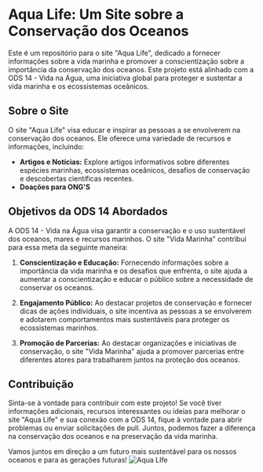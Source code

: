 # Aqua Life: Um Site sobre a Conservação dos Oceanos

Este é um repositório para o site "Aqua Life", dedicado a fornecer informações sobre a vida marinha e promover a conscientização sobre a importância da conservação dos oceanos. Este projeto está alinhado com a ODS 14 - Vida na Água, uma iniciativa global para proteger e sustentar a vida marinha e os ecossistemas oceânicos. 

## Sobre o Site

O site "Aqua Life" visa educar e inspirar as pessoas a se envolverem na conservação dos oceanos. Ele oferece uma variedade de recursos e informações, incluindo:

- **Artigos e Notícias:** Explore artigos informativos sobre diferentes espécies marinhas, ecossistemas oceânicos, desafios de conservação e descobertas científicas recentes.
- **Doações para ONG'S**

## Objetivos da ODS 14 Abordados

A ODS 14 - Vida na Água visa garantir a conservação e o uso sustentável dos oceanos, mares e recursos marinhos. O site "Vida Marinha" contribui para essa meta da seguinte maneira:

1. **Conscientização e Educação:** Fornecendo informações sobre a importância da vida marinha e os desafios que enfrenta, o site ajuda a aumentar a conscientização e educar o público sobre a necessidade de conservar os oceanos.

2. **Engajamento Público:** Ao destacar projetos de conservação e fornecer dicas de ações individuais, o site incentiva as pessoas a se envolverem e adotarem comportamentos mais sustentáveis para proteger os ecossistemas marinhos.

3. **Promoção de Parcerias:** Ao destacar organizações e iniciativas de conservação, o site "Vida Marinha" ajuda a promover parcerias entre diferentes atores para trabalharem juntos na proteção dos oceanos.

## Contribuição

Sinta-se à vontade para contribuir com este projeto! Se você tiver informações adicionais, recursos interessantes ou ideias para melhorar o site "Aqua Life" e sua conexão com a ODS 14, fique à vontade para abrir problemas ou enviar solicitações de pull. Juntos, podemos fazer a diferença na conservação dos oceanos e na preservação da vida marinha.

Vamos juntos em direção a um futuro mais sustentável para os nossos oceanos e para as gerações futuras!
![Aqua LIfe](https://github.com/Chainatow777/Aqua-Life/assets/107222555/a0e155bd-086b-4fb8-a6b3-ea884b6c8f13)
